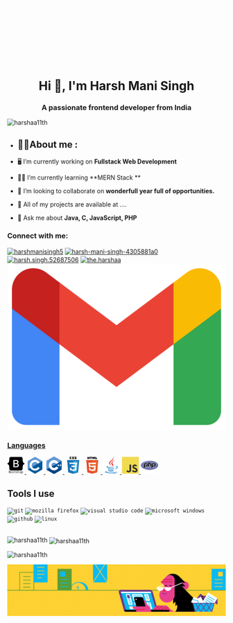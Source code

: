
<div id="top"></div>
<div align="center" ><img height="50%" width="100%" alt="welcome to my profile!" src="https://github.com/harshaa11th/harshaa11th/blob/main/header.gif"></div>
<h1 align="center">Hi 👋, I'm Harsh Mani Singh</h1>
<h3 align="center">A passionate frontend developer from India</h3>

<p align="left"> <img src="https://komarev.com/ghpvc/?username=harshaa11th&label=Profile%20views&color=0e75b6&style=flat" alt="harshaa11th" /> </p>

- <h2>🧑‍💼About me : </h2>

- 🖥️ I’m currently working on **Fullstack Web Development**

- 👨‍💻 I’m currently learning **MERN Stack **

- 👯 I’m looking to collaborate on **wonderfull year full of opportunities.**

- 🎯 All of my projects are available at  ....

- 💬 Ask me about **Java, C, JavaScript, PHP**

<h3 align="left">Connect with me:</h3>
<p align="left">
<a href="https://twitter.com/harshmanisingh5" target="blank"><img align="center" src="https://raw.githubusercontent.com/rahuldkjain/github-profile-readme-generator/master/src/images/icons/Social/twitter.svg" alt="harshmanisingh5" height="30" width="40" /></a>
<a href="https://linkedin.com/in/harsh-mani-singh-4305881a0" target="blank"><img align="center" src="https://raw.githubusercontent.com/rahuldkjain/github-profile-readme-generator/master/src/images/icons/Social/linked-in-alt.svg" alt="harsh-mani-singh-4305881a0" height="30" width="40" /></a>
<a href="https://fb.com/harsh.singh.52687506" target="blank"><img align="center" src="https://raw.githubusercontent.com/rahuldkjain/github-profile-readme-generator/master/src/images/icons/Social/facebook.svg" alt="harsh.singh.52687506" height="30" width="40" /></a>
<a href="https://instagram.com/the.harshaa" target="blank"><img align="center" src="https://raw.githubusercontent.com/rahuldkjain/github-profile-readme-generator/master/src/images/icons/Social/instagram.svg" alt="the.harshaa" height="30" width="40" /></a>
<a href="mailto:harshmanis025@gmail.com">
    <img alt="link to send me an email" src="Gmail-logo-design-on-transparent-background-PNG.png" />
  
</p>

<h3 align="left">Languages </h3>
<p align="left"> <a href="https://getbootstrap.com" target="_blank" rel="noreferrer"> <img src="https://raw.githubusercontent.com/devicons/devicon/master/icons/bootstrap/bootstrap-plain-wordmark.svg" alt="bootstrap" width="40" height="40"/> </a> <a href="https://www.cprogramming.com/" target="_blank" rel="noreferrer"> <img src="https://raw.githubusercontent.com/devicons/devicon/master/icons/c/c-original.svg" alt="c" width="40" height="40"/> </a> <a href="https://www.w3schools.com/cpp/" target="_blank" rel="noreferrer"> <img src="https://raw.githubusercontent.com/devicons/devicon/master/icons/cplusplus/cplusplus-original.svg" alt="cplusplus" width="40" height="40"/> </a> <a href="https://www.w3schools.com/css/" target="_blank" rel="noreferrer"> <img src="https://raw.githubusercontent.com/devicons/devicon/master/icons/css3/css3-original-wordmark.svg" alt="css3" width="40" height="40"/> </a> <a href="https://www.w3.org/html/" target="_blank" rel="noreferrer"> <img src="https://raw.githubusercontent.com/devicons/devicon/master/icons/html5/html5-original-wordmark.svg" alt="html5" width="40" height="40"/> </a> <a href="https://www.java.com" target="_blank" rel="noreferrer"> <img src="https://raw.githubusercontent.com/devicons/devicon/master/icons/java/java-original.svg" alt="java" width="40" height="40"/> </a> <a href="https://developer.mozilla.org/en-US/docs/Web/JavaScript" target="_blank" rel="noreferrer"> <img src="https://raw.githubusercontent.com/devicons/devicon/master/icons/javascript/javascript-original.svg" alt="javascript" width="40" height="40"/> </a> <a href="https://www.php.net" target="_blank" rel="noreferrer"> <img src="https://raw.githubusercontent.com/devicons/devicon/master/icons/php/php-original.svg" alt="php" width="40" height="40"/> </a> </p>

<h2>Tools I use</h2>
<code><img title="Git" alt="git" width="30px" src="https://cdn.jsdelivr.net/gh/devicons/devicon/icons/git/git-original.svg" /></code>
<code><img title="Mozilla Firefox" alt="mozilla firefox" width="30px" src="https://cdn.jsdelivr.net/gh/devicons/devicon/icons/firefox/firefox-original.svg" /></code>
<code><img title="VS Code" alt="visual studio code" width="30px" src="https://cdn.jsdelivr.net/gh/devicons/devicon/icons/vscode/vscode-original.svg" /></code>
<code><img title="MS Windows" alt="microsoft windows" width="30px" src="https://cdn.jsdelivr.net/gh/devicons/devicon/icons/windows8/windows8-original.svg" /></code>
<code><img title="GitHub" alt="github" width="30px" src="https://cdn.jsdelivr.net/gh/devicons/devicon/icons/github/github-original.svg" /></code>
<code><img title="Linux" alt="linux" width="35px" src="https://cdn.jsdelivr.net/gh/devicons/devicon/icons/linux/linux-original.svg" /></code>
</br></br>

<p><img align="left" src="https://github-readme-stats.vercel.app/api/top-langs?username=harshaa11th&show_icons=true&locale=en&layout=compact" alt="harshaa11th" /></p>

<p>&nbsp;<img align="center" src="https://github-readme-stats.vercel.app/api?username=harshaa11th&show_icons=true&locale=en" alt="harshaa11th" /></p>

<p><img align="center" src="https://github-readme-streak-stats.herokuapp.com/?user=harshaa11th&" alt="harshaa11th" /></p>

<img alt="animation" src="https://github.com/harshaa11th/harshaa11th/blob/main/footer.gif">

